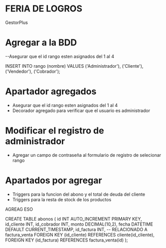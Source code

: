# FERIA DE LOGROS
GestorPlus

# Agregar a la BDD
--Asegurar que el id rango esten asignados del 1 al 4

INSERT INTO rango (nombre) VALUES
('Administrador'),
('Cliente'),
('Vendedor'),
('Cobrador');


# Apartador agregados
- Asegurar que el id rango esten asignados del 1 al 4
- Decorador agregado para verificar que el usuario es administrador
# Modificar el registro de administrador
- Agregar un campo de contraseña al formulario de registro de selecionar rango

# Apartados por agregar
- Triggers para la funcion del abono y el total de deuda del cliente
- Triggers para la resta de stock de los productos



AGREAG ESO 


CREATE TABLE abonos (
    id INT AUTO_INCREMENT PRIMARY KEY,
    id_cliente INT,
    id_cobrador INT,
    monto DECIMAL(10,2),
    fecha DATETIME DEFAULT CURRENT_TIMESTAMP,
    id_factura INT,  -- RELACIONADO A factura_venta
    FOREIGN KEY (id_cliente) REFERENCES cliente(id_cliente),
    FOREIGN KEY (id_factura) REFERENCES factura_venta(id)
);
